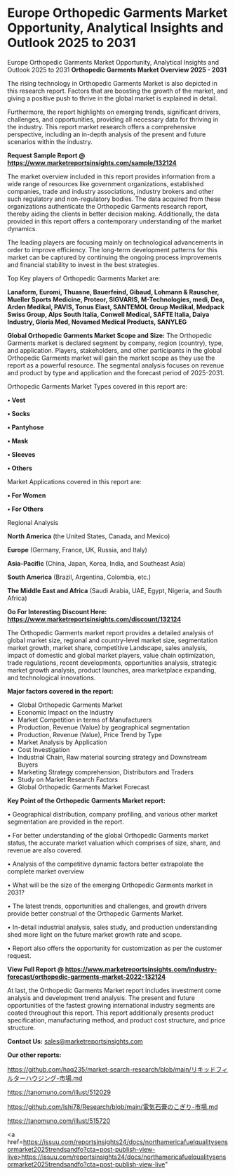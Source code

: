 # Europe Orthopedic Garments Market Opportunity, Analytical Insights and Outlook 2025 to 2031
Europe Orthopedic Garments Market Opportunity, Analytical Insights and Outlook 2025 to 2031
<Strong> Orthopedic Garments Market Overview 2025 - 2031</strong>

The rising technology in Orthopedic Garments Market is also depicted in this research report. Factors that are boosting the growth of the market, and giving a positive push to thrive in the global market is explained in detail.

Furthermore, the report highlights on emerging trends, significant drivers, challenges, and opportunities, providing all necessary data for thriving in the industry. This report market research offers a comprehensive perspective, including an in-depth analysis of the present and future scenarios within the industry.

<strong>Request Sample Report @ <a href=https://www.marketreportsinsights.com/sample/132124>https://www.marketreportsinsights.com/sample/132124</a></strong>

The market overview included in this report provides information from a wide range of resources like government organizations, established companies, trade and industry associations, industry brokers and other such regulatory and non-regulatory bodies. The data acquired from these organizations authenticate the Orthopedic Garments research report, thereby aiding the clients in better decision making. Additionally, the data provided in this report offers a contemporary understanding of the market dynamics.

The leading players are focusing mainly on technological advancements in order to improve efficiency. The long-term development patterns for this market can be captured by continuing the ongoing process improvements and financial stability to invest in the best strategies.

Top Key players of Orthopedic Garments Market are:

<strong>Lanaform, Euromi, Thuasne, Bauerfeind, Gibaud, Lohmann & Rauscher, Mueller Sports Medicine, Proteor, SIGVARIS, M-Technologies, medi, Dea, Arden Medikal, PAVIS, Tonus Elast, SANTEMOL Group Medikal, Medpack Swiss Group, Alps South Italia, Conwell Medical, SAFTE Italia, Daiya Industry, Gloria Med, Novamed Medical Products, SANYLEG</strong>

<strong><b>Global Orthopedic Garments Market Scope and Size:</b></strong>
The Orthopedic Garments market is declared segment by company, region (country), type, and application. Players, stakeholders, and other participants in the global Orthopedic Garments market will gain the market scope as they use the report as a powerful resource. The segmental analysis focuses on revenue and product by type and application and the forecast period of 2025-2031.

Orthopedic Garments Market Types covered in this report are:

<strong>• Vest

• Socks

• Pantyhose

• Mask

• Sleeves

• Others</strong>

Market Applications covered in this report are:

<strong>• For Women

• For Others</strong> 

Regional Analysis

<strong>North America</strong> (the United States, Canada, and Mexico)

<strong>Europe</strong> (Germany, France, UK, Russia, and Italy)

<strong>Asia-Pacific</strong> (China, Japan, Korea, India, and Southeast Asia)

<strong>South America</strong> (Brazil, Argentina, Colombia, etc.)

<strong>The Middle East and Africa</strong> (Saudi Arabia, UAE, Egypt, Nigeria, and South Africa)

<strong>Go For Interesting Discount Here: <a href=https://www.marketreportsinsights.com/discount/132124>https://www.marketreportsinsights.com/discount/132124</a></strong>

The Orthopedic Garments market report provides a detailed analysis of global market size, regional and country-level market size, segmentation market growth, market share, competitive Landscape, sales analysis, impact of domestic and global market players, value chain optimization, trade regulations, recent developments, opportunities analysis, strategic market growth analysis, product launches, area marketplace expanding, and technological innovations.

<strong><b>Major factors covered in the report:</b></strong>
<ul>
  <li>Global Orthopedic Garments Market </li>
  <li>Economic Impact on the Industry</li>
  <li>Market Competition in terms of Manufacturers</li>
  <li>Production, Revenue (Value) by geographical segmentation</li>
  <li>Production, Revenue (Value), Price Trend by Type</li>
  <li>Market Analysis by Application</li>
  <li>Cost Investigation</li>
  <li>Industrial Chain, Raw material sourcing strategy and Downstream Buyers</li>
  <li>Marketing Strategy comprehension, Distributors and Traders</li>
  <li>Study on Market Research Factors</li>
  <li>Global Orthopedic Garments Market Forecast</li>
</ul>

<strong><b>Key Point of the Orthopedic Garments Market report:</b></strong>

• Geographical distribution, company profiling, and various other market segmentation are provided in the report.

• For better understanding of the global Orthopedic Garments market status, the accurate market valuation which comprises of size, share, and revenue are also covered.

• Analysis of the competitive dynamic factors better extrapolate the complete market overview

• What will be the size of the emerging Orthopedic Garments market in 2031?

• The latest trends, opportunities and challenges, and growth drivers provide better construal of the Orthopedic Garments Market.

• In-detail industrial analysis, sales study, and production understanding shed more light on the future market growth rate and scope.

• Report also offers the opportunity for customization as per the customer request.

<strong><b>View Full Report @ <a href=https://www.marketreportsinsights.com/industry-forecast/orthopedic-garments-market-2022-132124>https://www.marketreportsinsights.com/industry-forecast/orthopedic-garments-market-2022-132124</a></b></strong>


At last, the Orthopedic Garments Market report includes investment come analysis and development trend analysis. The present and future opportunities of the fastest growing international industry segments are coated throughout this report. This report additionally presents product specification, manufacturing method, and product cost structure, and price structure.

<strong>Contact Us:</strong>
sales@marketreportsinsights.com

<strong>Our other reports:</strong>

<a href=https://github.com/haq235/market-search-research/blob/main/リキッドフィルターハウジング-市場.md>https://github.com/haq235/market-search-research/blob/main/リキッドフィルターハウジング-市場.md</a>

<a href=https://tanomuno.com/illust/512029>https://tanomuno.com/illust/512029</a>

<a href=https://github.com/Ishi78/Research/blob/main/電気石膏のこぎり-市場.md>https://github.com/Ishi78/Research/blob/main/電気石膏のこぎり-市場.md</a>

<a href=https://tanomuno.com/illust/515720>https://tanomuno.com/illust/515720</a>

<a href=https://issuu.com/reportsinsights24/docs/northamericafuelqualitysensormarket2025trendsandfo?cta=post-publish-view-live>https://issuu.com/reportsinsights24/docs/northamericafuelqualitysensormarket2025trendsandfo?cta=post-publish-view-live</a>"

